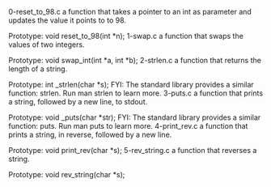 0-reset_to_98.c a function that takes a pointer to an int as parameter and updates the value it points to to 98.

Prototype: void reset_to_98(int *n);
1-swap.c a function that swaps the values of two integers.

Prototype: void swap_int(int *a, int *b);
2-strlen.c  a function that returns the length of a string.

Prototype: int _strlen(char *s);
FYI: The standard library provides a similar function: strlen. Run man strlen to learn more.
3-puts.c a function that prints a string, followed by a new line, to stdout.

Prototype: void _puts(char *str);
FYI: The standard library provides a similar function: puts. Run man puts to learn more.
4-print_rev.c a function that prints a string, in reverse, followed by a new line.

Prototype: void print_rev(char *s);
5-rev_string.c  a function that reverses a string.

Prototype: void rev_string(char *s);

